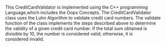 This CreditCardValidator is implemented using the C++ programming Language,which includes the Oops Concepts.
The CreditCardValidator class uses the Luhn Algorithm to validate credit card numbers. The validate function of the class implements the steps described above to determine the validity of a given credit card number. If the total sum obtained is divisible by 10, the number is considered valid; otherwise, it is considered invalid.
